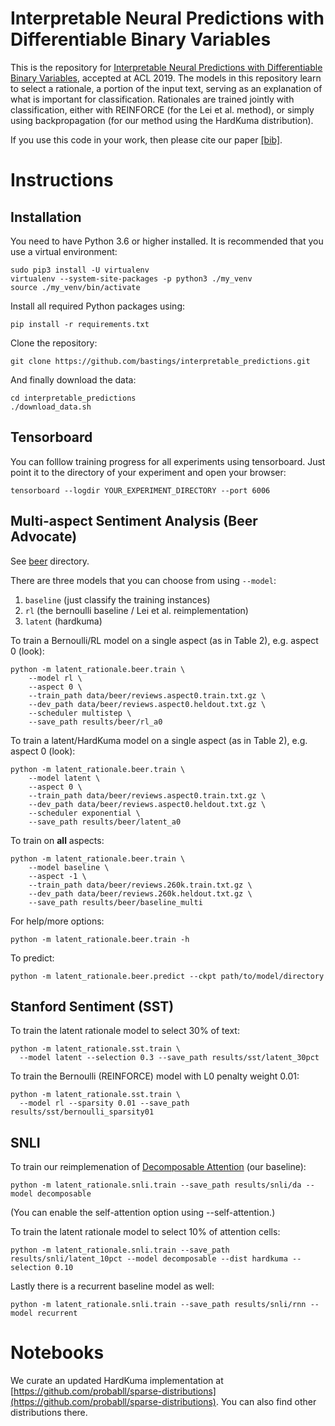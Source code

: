 # Interpretable Neural Predictions with Differentiable Binary Variables

This is the repository for [Interpretable Neural Predictions with Differentiable Binary Variables](https://www.aclweb.org/anthology/P19-1284), accepted at ACL 2019.
The models in this repository learn to select a rationale, a portion of the input text, serving as an explanation of what is important for classification.
Rationales are trained jointly with classification, either with REINFORCE (for the Lei et al. method), or simply using backpropagation (for our method using the HardKuma distribution). 

If you use this code in your work, then please cite our paper [[bib]](https://www.aclweb.org/anthology/papers/P/P19/P19-1284.bib).


# Instructions

## Installation

You need to have Python 3.6 or higher installed.
It is recommended that you use a virtual environment:
```
sudo pip3 install -U virtualenv
virtualenv --system-site-packages -p python3 ./my_venv
source ./my_venv/bin/activate
```

Install all required Python packages using:
```
pip install -r requirements.txt
```

Clone the repository:

```
git clone https://github.com/bastings/interpretable_predictions.git
```

And finally download the data:

```
cd interpretable_predictions
./download_data.sh
```

## Tensorboard

You can folllow training progress for all experiments using tensorboard.
Just point it to the directory of your experiment and open your browser:

```
tensorboard --logdir YOUR_EXPERIMENT_DIRECTORY --port 6006
```

## Multi-aspect Sentiment Analysis (Beer Advocate)
See [beer](latent_rationale/beer) directory.

There are three models that you can choose from using `--model`:
1. `baseline` (just classify the training instances)
2. `rl` (the bernoulli baseline / Lei et al. reimplementation)
3. `latent` (hardkuma)


To train a Bernoulli/RL model on a single aspect (as in Table 2), e.g. aspect 0 (look):

```
python -m latent_rationale.beer.train \
    --model rl \
    --aspect 0 \
    --train_path data/beer/reviews.aspect0.train.txt.gz \
    --dev_path data/beer/reviews.aspect0.heldout.txt.gz \
    --scheduler multistep \
    --save_path results/beer/rl_a0
```

To train a latent/HardKuma model on a single aspect (as in Table 2), e.g. aspect 0 (look):

```
python -m latent_rationale.beer.train \
    --model latent \
    --aspect 0 \
    --train_path data/beer/reviews.aspect0.train.txt.gz \
    --dev_path data/beer/reviews.aspect0.heldout.txt.gz \
    --scheduler exponential \
    --save_path results/beer/latent_a0
```

To train on **all** aspects:

```
python -m latent_rationale.beer.train \
    --model baseline \
    --aspect -1 \
    --train_path data/beer/reviews.260k.train.txt.gz \
    --dev_path data/beer/reviews.260k.heldout.txt.gz \
    --save_path results/beer/baseline_multi
```

For help/more options:

```
python -m latent_rationale.beer.train -h
```

To predict:

```
python -m latent_rationale.beer.predict --ckpt path/to/model/directory
```

## Stanford Sentiment (SST)

To train the latent rationale model to select 30% of text:

```
python -m latent_rationale.sst.train \
  --model latent --selection 0.3 --save_path results/sst/latent_30pct
```

To train the Bernoulli (REINFORCE) model with L0 penalty weight 0.01:

```
python -m latent_rationale.sst.train \
  --model rl --sparsity 0.01 --save_path results/sst/bernoulli_sparsity01
```

## SNLI

To train our reimplemenation of [Decomposable Attention](https://www.aclweb.org/anthology/D16-1244) (our baseline):

```
python -m latent_rationale.snli.train --save_path results/snli/da --model decomposable
```

(You can enable the self-attention option using --self-attention.)

To train the latent rationale model to select 10% of attention cells:
```
python -m latent_rationale.snli.train --save_path results/snli/latent_10pct --model decomposable --dist hardkuma --selection 0.10
```

Lastly there is a recurrent baseline model as well:
```
python -m latent_rationale.snli.train --save_path results/snli/rnn --model recurrent
```

# Notebooks

We curate an updated HardKuma implementation at [https://github.com/probabll/sparse-distributions](https://github.com/probabll/sparse-distributions).
You can also find other distributions there. 

